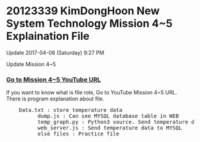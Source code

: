 <!DOCTYPE html>
<html>
  <head>
    <h1> 20123339 KimDongHoon New System Technology Mission 4~5 Explaination File </h1>
  </head>
  <body>
    <p> Update 2017-04-08 (Saturday) 9:27 PM <br><p>
    Update Mission 4~5</p>
    <h3><a href = "https://www.youtube.com/watch?v=_3w11swyY40&t=43s">Go to Mission 4~5 YouTube URL</a></h3>
    If you want to know what is file role, Go to YouTube Mission 4~5 URL.<br>
    There is program explanation about file.
    <pre>    Data.txt : store temperature data
          dump.js : Can see MYSQL database table in WEB
          temp_graph.py : Python3 source. Send temperature data to Thinkspeak and web_server.js
          web_server.js : Send temperature data to MYSQL
          else files : Practice file
          </pre>
          <body>
          </html>
          
